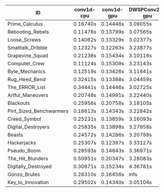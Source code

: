 |ID|conv1d-cpu|conv1d-gpu|DWSPConv2D-gpu|gemm-gpu|avg|
|-|-|-|-|-|-|
|Prime_Calculus|0.16740s|0.14446s|3.09055s|1.75121s|1.28840s|
|Rebooting_Rebels|0.11476s|0.13799s|3.07565s|1.90089s|1.30732s|
|Loose_Screws|0.14062s|0.13329s|3.02377s|1.97565s|1.31833s|
|Smalltalk_Dribble|0.12327s|0.12263s|3.23877s|1.86634s|1.33775s|
|Grapevine_Squad|0.21236s|0.15434s|3.10116s|1.97734s|1.36130s|
|Computer_Crew|0.11124s|0.15309s|3.23143s|1.95376s|1.36238s|
|Byte_Mechanics|0.12519s|0.13426s|3.11641s|2.08898s|1.36621s|
|Rug_Heed_Bend|0.32415s|0.13388s|3.04459s|1.97556s|1.36954s|
|The_ERROR_List|0.34441s|0.14446s|3.02725s|1.99766s|1.37845s|
|Artful_Maneuvers|0.20748s|0.14991s|3.22440s|1.94544s|1.38181s|
|Blackouts|0.25956s|0.20758s|3.18105s|1.89439s|1.38564s|
|Pint_Sized_Benchwarmers|0.16613s|0.14343s|3.22842s|2.01932s|1.38932s|
|Creed_Symbol|0.25231s|0.13859s|3.16093s|2.04477s|1.39915s|
|Digital_Destroyers|0.25835s|0.13898s|3.27958s|2.01575s|1.42317s|
|Beasts|0.24572s|0.14286s|3.20788s|2.09829s|1.42369s|
|Hackerjacks|0.25307s|0.12397s|3.33127s|2.05083s|1.43979s|
|Pseudo_Boom|0.28593s|0.14843s|3.36971s|2.05690s|1.46524s|
|The_Hit_Blunders|0.50951s|0.20347s|3.28083s|2.09316s|1.52174s|
|Digitally_Destroyed|0.30671s|0.15234s|4.36781s|2.59592s|1.85569s|
|Gonzo_Brutes|0.28310s|0.16456s|infs|2.00992s|infs|
|Key_to_Innovation|0.29502s|0.14340s|3.05104s|infs|infs|
